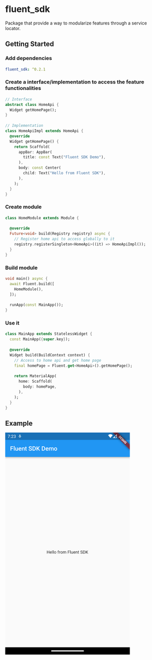 # fluent_sdk
Package that provide a way to modularize features through a service locator.

## Getting Started

### Add dependencies

```yaml
fluent_sdk: ^0.2.1
```

### Create a interface/implementation to access the feature functionalities

```dart
// Interface
abstract class HomeApi {
  Widget getHomePage();
}

// Implementation
class HomeApiImpl extends HomeApi {
  @override
  Widget getHomePage() {
    return Scaffold(
      appBar: AppBar(
        title: const Text("Fluent SDK Demo"),
      ),
      body: const Center(
        child: Text("Hello from Fluent SDK"),
      ),
    );
  }
}
```

### Create module

```dart
class HomeModule extends Module {

  @override
  Future<void> build(Registry registry) async {
    // Register home api to access globally to it
    registry.registerSingleton<HomeApi>((it) => HomeApiImpl());
  }
}
```

### Build module

```dart
void main() async {
  await Fluent.build([
    HomeModule(),
  ]);

  runApp(const MainApp());
}
```

### Use it
```dart
class MainApp extends StatelessWidget {
  const MainApp({super.key});

  @override
  Widget build(BuildContext context) {
    // Access to home api and get home page
    final homePage = Fluent.get<HomeApi>().getHomePage();

    return MaterialApp(
      home: Scaffold(
        body: homePage,
      ),
    );
  }
}

```

## Example

<img src="https://raw.githubusercontent.com/aosorio-avilez/flutter_fluent/main/resources/fluent_sdk_example.png" width="400" />